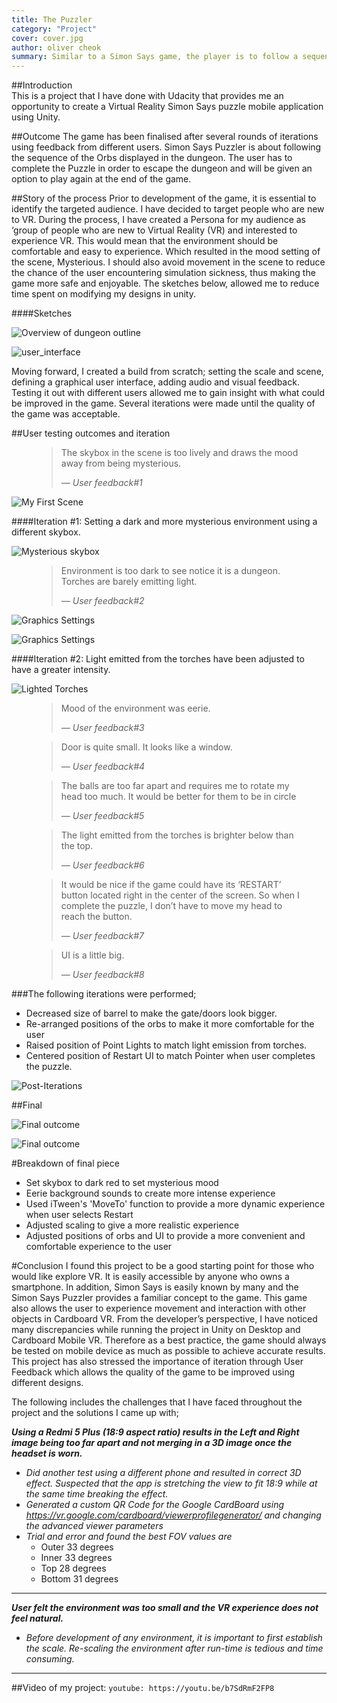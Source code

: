```yaml
---
title: The Puzzler
category: "Project"
cover: cover.jpg
author: oliver cheok
summary: Similar to a Simon Says game, the player is to follow a sequence of lighting in order escape the dungeon
---
```



##Introduction  
This is a project that I have done with Udacity that provides me an opportunity to create a Virtual Reality Simon Says puzzle mobile application using Unity.

##Outcome
The game has been finalised after several rounds of iterations using feedback from different users.
Simon Says Puzzler is about following the sequence of the Orbs displayed in the dungeon. The user has to complete the Puzzle in order to escape the dungeon and will be given an option to play again at the end of the game.

##Story of the process 
Prior to development of the game, it is essential to identify the targeted audience. I have decided to target people who are new to VR. During the process, I have created a Persona for my audience as ‘group of people who are new to Virtual Reality (VR) and interested to experience VR.
This would mean that the environment should be comfortable and easy to experience. Which resulted in the mood setting of the scene, Mysterious. I should also avoid movement in the scene to reduce the chance of the user encountering simulation sickness, thus making the game more safe and enjoyable.
The sketches below, allowed me to reduce time spent on modifying my designs in unity.

####Sketches

![Overview of dungeon outline](./overview.jpg 'Overview of dungeon outline')

![user_interface](./user_interface.jpg "UI Element")

Moving forward, I created a build from scratch; setting the scale and scene, defining a graphical user interface, adding audio and visual feedback. Testing it out with different users allowed me to gain insight with what could be improved in the game. Several iterations were made until the quality of the game was acceptable.

##User testing outcomes and iteration

<figure>
	<blockquote>
		<p>The skybox in the scene is too lively and draws the mood away from being mysterious.</p>
		<footer>
			<cite>— User feedback#1</cite>
		</footer>
	</blockquote>
</figure>

![My First Scene](./my_first_scene.jpg "My First Scene")

####Iteration #1:
Setting a dark and more mysterious environment using a different skybox.

![Mysterious skybox](./adjusted_skybox.jpg "Mysterious skybox")

<figure>
	<blockquote>
		<p>Environment is too dark to see notice it is a dungeon. Torches are barely emitting light.</p>
		<footer>
			<cite>— User feedback#2</cite>
		</footer>
	</blockquote>
</figure>


![Graphics Settings](./self_iteration2.jpg "Gameplay on Mobile")


![Graphics Settings](./self_iteration3.jpg "Gameplay #2 on Mobile")


####Iteration #2:
Light emitted from the torches have been adjusted to have a greater intensity.

![Lighted Torches](./lighted_torch.jpg "Updated light intensity from torches")

<figure>
	<blockquote>
		<p>Mood of the environment was eerie.</p>
		<footer>
			<cite>— User feedback#3</cite>
		</footer>
	</blockquote>
</figure>

<figure>
	<blockquote>
		<p>Door is quite small. It looks like a window.</p>
		<footer>
			<cite>— User feedback#4</cite>
		</footer>
	</blockquote>
</figure>

<figure>
	<blockquote>
		<p>The balls are too far apart and requires me to rotate my head too much. It would be better for them to be in circle</p>
		<footer>
			<cite>— User feedback#5</cite>
		</footer>
	</blockquote>
</figure>

<figure>
	<blockquote>
		<p>The light emitted from the torches is brighter below than the top.</p>
		<footer>
			<cite>— User feedback#6</cite>
		</footer>
	</blockquote>
</figure>

<figure>
	<blockquote>
		<p>It would be nice if the game could have its ‘RESTART’ button located right in the center of the screen. So when I complete the puzzle, I don’t have to move my head to reach the button.</p>
		<footer>
			<cite>— User feedback#7</cite>
		</footer>
	</blockquote>
</figure>

<figure>
	<blockquote>
		<p>UI is a little big.</p>
		<footer>
			<cite>— User feedback#8</cite>
		</footer>
	</blockquote>
</figure>


###The following iterations were performed;

  *  Decreased size of barrel to make the gate/doors look bigger.
  *  Re-arranged positions of the orbs to make it more comfortable for the user
  *  Raised position of Point Lights to match light emission from torches.
  *  Centered position of Restart UI to match Pointer when user completes the puzzle.

![Post-Iterations](./dungeon.jpg "Post-Iterations")


##Final

![Final outcome](./end_user_interface.jpg "Final outcome")

![Final outcome](./final_dungeon.jpg "Final dungeon")

#Breakdown of final piece

  *  Set skybox to dark red to set mysterious mood
  *  Eerie background sounds to create more intense experience
  *  Used iTween's 'MoveTo' function to provide a more dynamic experience when user selects Restart
  *  Adjusted scaling to give a more realistic experience
  *  Adjusted positions of orbs and UI to provide a more convenient and comfortable experience to the user

#Conclusion
I found this project to be a good starting point for those who would like explore VR. It is easily accessible by anyone who owns a smartphone. In addition, Simon Says is easily known by many and the Simon Says Puzzler provides a familiar concept to the game. This game also allows the user to experience movement and interaction with other objects in Cardboard VR.
From the developer’s perspective, I have noticed many discrepancies while running the project in Unity on Desktop and Cardboard Mobile VR. Therefore as a best practice, the game should always be tested on mobile device as much as possible to achieve accurate results. This project has also stressed the importance of iteration through User Feedback which allows the quality of the game to be improved using different designs. 

The following includes the challenges that I have faced throughout the project and the solutions I came up with;

_**Using a Redmi 5 Plus (18:9 aspect ratio) results in the Left and Right image being too far apart and not merging in a 3D image once the headset is worn.**_
  - *Did another test using a different phone and resulted in correct 3D effect. Suspected that the app is stretching the view to fit 18:9 while at the same time breaking the effect.*
  - *Generated a custom QR Code for the Google CardBoard using https://vr.google.com/cardboard/viewerprofilegenerator/ and changing the advanced viewer parameters*
  - *Trial and error and found the best FOV values are*
	- Outer 33 degrees
	- Inner 33 degrees
	- Top 28 degrees
	- Bottom 31 degrees

---
_**User felt the environment was too small and the VR experience does not feel natural.**_
  - *Before development of any environment, it is important to first establish the scale. Re-scaling the environment after run-time is tedious and time consuming.*

---

##Video of my project:
`youtube: https://youtu.be/b7SdRmF2FP8`